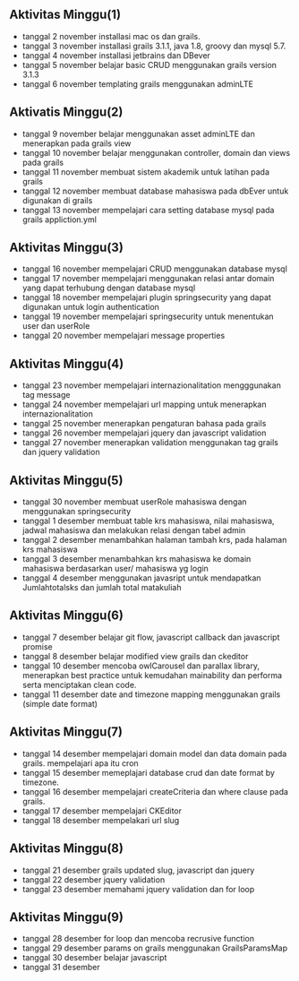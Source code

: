## Aktivitas Minggu(1)
* tanggal 2 november installasi mac os dan grails.
* tanggal 3 november installasi grails 3.1.1, java 1.8, groovy dan mysql 5.7.
* tanggal 4 november installasi jetbrains dan DBever
* tanggal 5 november belajar basic CRUD menggunakan grails version 3.1.3
* tanggal 6 november templating grails menggunakan adminLTE

## Aktivatis Minggu(2) 
* tanggal 9 november belajar menggunakan asset adminLTE dan menerapkan pada grails view 
* tanggal 10 november belajar menggunakan controller, domain dan views pada grails
* tanggal 11 november membuat sistem akademik untuk latihan pada grails
* tanggal 12 november membuat database mahasiswa pada dbEver untuk digunakan di grails
* tanggal 13 november mempelajari cara setting database mysql pada grails appliction.yml

## Aktivitas Minggu(3)
* tanggal 16 november mempelajari CRUD menggunakan database mysql
* tanggal 17 november mempelajari menggunakan relasi antar domain yang dapat terhubung dengan database mysql
* tanggal 18 november mempelajari plugin springsecurity yang dapat digunakan untuk login authentication
* tanggal 19 november mempelajari springsecurity untuk menentukan user dan userRole
* tanggal 20 november mempelajari message properties

## Aktivitas Minggu(4)
* tanggal 23 november mempelajari internazionalitation mengggunakan tag message 
* tanggal 24 november mempelajari url mapping untuk menerapkan internazionalitation 
* tanggal 25 november menerapkan pengaturan bahasa pada grails
* tanggal 26 november mempelajari jquery dan javascript validation
* tanggal 27 november menerapkan validation menggunakan tag grails dan jquery validation

## Aktivitas Minggu(5)
* tanggal 30 november membuat userRole mahasiswa dengan menggunakan springsecurity
* tanggal 1 desember membuat table krs mahasiswa, nilai mahasiswa, jadwal mahasiswa dan melakukan relasi dengan tabel admin
* tanggal 2 desember menambahkan halaman tambah krs, pada halaman krs mahasiswa
* tanggal 3 desember menambahkan krs mahasiswa ke domain mahasiswa berdasarkan user/ mahasiswa yg login
* tanggal 4 desember menggunakan javasript untuk mendapatkan Jumlahtotalsks dan jumlah total matakuliah

## Aktivitas Minggu(6)
* tanggal 7 desember belajar git flow, javascript callback dan javascript promise
* tanggal 8 desember belajar modified view grails dan ckeditor
* tanggal 10 desember mencoba owlCarousel dan parallax library, menerapkan best practice untuk kemudahan mainability dan performa serta menciptakan clean code.
* tanggal 11 desember date and timezone mapping menggunakan grails (simple date format)

## Aktivitas Minggu(7)
* tanggal 14 desember mempelajari domain model dan data domain pada grails. mempelajari apa itu cron
* tanggal 15 desember memeplajari database crud dan date format by timezone.
* tanggal 16 desember mempelajari createCriteria dan where clause pada grails.
* tanggal 17 desember mempelajari CKEditor
* tanggal 18 desember mempelakari url slug 

## Aktivitas Minggu(8)
* tanggal 21 desember grails updated slug, javascript dan jquery
* tanggal 22 desember jquery validation
* tanggal 23 desember memahami jquery validation dan for loop

## Aktivitas Minggu(9)
* tanggal 28 desember for loop dan mencoba recrusive function
* tanggal 29 desember params on grails menggunakan GrailsParamsMap
* tanggal 30 desember belajar javascript
* tanggal 31 desember 